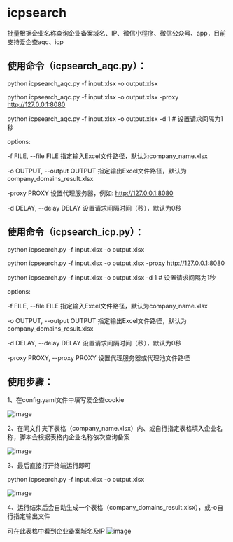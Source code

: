 # icpsearch
批量根据企业名称查询企业备案域名、IP、微信小程序、微信公众号、app，目前支持爱企查aqc、icp


## 使用命令（icpsearch_aqc.py）： ##
python icpsearch_aqc.py -f input.xlsx -o output.xlsx

python icpsearch_aqc.py -f input.xlsx -o output.xlsx -proxy http://127.0.0.1:8080

python icpsearch_aqc.py -f input.xlsx -o output.xlsx -d 1  # 设置请求间隔为1秒

options:

  -f FILE, --file FILE        指定输入Excel文件路径，默认为company_name.xlsx
  
  -o OUTPUT, --output OUTPUT  指定输出Excel文件路径，默认为company_domains_result.xlsx
  
  -proxy PROXY                设置代理服务器，例如: http://127.0.0.1:8080
  
  -d DELAY, --delay DELAY     设置请求间隔时间（秒），默认为0秒
  
## 使用命令（icpsearch_icp.py）： ##
python icpsearch.py -f input.xlsx -o output.xlsx

python icpsearch.py -f input.xlsx -o output.xlsx -proxy http://127.0.0.1:8080

python icpsearch.py -f input.xlsx -o output.xlsx -d 1  # 设置请求间隔为1秒

options:

  -f FILE, --file FILE  指定输入Excel文件路径，默认为company_name.xlsx
  
  -o OUTPUT, --output OUTPUT
                        指定输出Excel文件路径，默认为company_domains_result.xlsx
                        
  -d DELAY, --delay DELAY
                        设置请求间隔时间（秒），默认为0秒
                        
  -proxy PROXY, --proxy PROXY
                        设置代理服务器或代理池文件路径
## 使用步骤： ##
1、在config.yaml文件中填写爱企查cookie

![image](https://github.com/user-attachments/assets/64e6f062-ef59-4b5d-bcce-a71c47eb1688)

2、在同文件夹下表格（company_name.xlsx）内、或自行指定表格填入企业名称，脚本会根据表格内企业名称依次查询备案

![image](https://github.com/user-attachments/assets/5b8111a3-d5a1-4ad2-b89d-f591be715007)

3、最后直接打开终端运行即可

python icpsearch.py -f input.xlsx -o output.xlsx

![image](https://github.com/user-attachments/assets/a82b1139-71fd-4b9a-a763-24f6a4356d6b)

4、运行结束后会自动生成一个表格（company_domains_result.xlsx），或-o自行指定输出文件

可在此表格中看到企业备案域名及IP
![image](https://github.com/user-attachments/assets/29fae474-0e8e-4135-987e-23509ad3b4f6)
